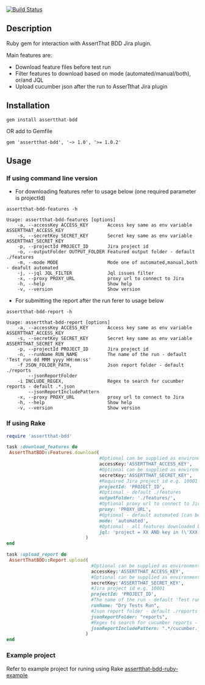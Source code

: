 [![Build Status](https://travis-ci.org/assertthat/assertthat-bdd-gem.svg?branch=master)](https://travis-ci.org/assertthat/assertthat-bdd-gem)

## Description

Ruby gem for interaction with AssertThat BDD Jira plugin.

Main features are:

- Download feature files before test run
- Filter features to download based on mode (automated/manual/both), or/and JQL
- Upload cucumber json after the run to AsserTthat Jira plugin

## Installation

```
gem install assertthat-bdd
```

OR add to Gemfile

```
gem 'assertthat-bdd', '~> 1.0', '>= 1.0.2'
```

## Usage

### If using command line version

- For downloading features refer to usage below (one required parameter is projectId) 

```
assertthat-bdd-features -h

Usage: assertthat-bdd-features [options]
    -a, --accessKey ACCESS_KEY       Access key same as env variable ASSERTTHAT_ACCESS_KEY
    -s, --secretKey SECRET_KEY       Secret key same as env variable ASSERTTHAT_SECRET_KEY
    -p, --projectId PROJECT_ID       Jira project id
    -o, --outputFolder OUTPUT_FOLDER Featured output folder - default ./features
    -m, --mode MODE                  Mode one of automated,manual,both - deafult automated
    -j, --jql JQL_FILTER             Jql issues filter
    -x, --proxy PROXY_URL            proxy url to connect to Jira
    -h, --help                       Show help
    -v, --version                    Show version
```

- For submitting the report after the run ferer to usage below

```
assertthat-bdd-report -h

Usage: assertthat-bdd-report [options]
    -a, --accessKey ACCESS_KEY       Access key same as env variable ASSERTTHAT_ACCESS_KEY
    -s, --secretKey SECRET_KEY       Secret key same as env variable ASSERTTHAT_SECRET_KEY
    -p, --projectId PROJECT_ID       Jira project id
    -n, --runName RUN_NAME           The name of the run - default 'Test run dd MMM yyyy HH:mm:ss'
    -f JSON_FOLDER_PATH,             Json report folder - default ./reports
        --jsonReportFolder
    -i INCLUDE_REGEX,                Regex to search for cucumber reports - default .*.json
        --jsonReportIncludePattern
    -x, --proxy PROXY_URL            proxy url to connect to Jira
    -h, --help                       Show help
    -v, --version                    Show version
```

### If using Rake

```ruby
require 'assertthat-bdd'

task :download_features do
 AssertThatBDD::Features.download(
                                  #Optional can be supplied as environment variable ASSERTTHAT_ACCESS_KEY
                                  accessKey:'ASSERTTHAT_ACCESS_KEY',
                                  #Optional can be supplied as environment variable ASSERTTHAT_SECRET_KEY
                                  secretKey:'ASSERTTHAT_SECRET_KEY', 
                                  #Required Jira project id e.g. 10001
                                  projectId: 'PROJECT_ID',
                                  #Optional - default ./features
                                  outputFolder: './features/',
                                  #Optional proxy url to connect to Jira
                                  proxy: 'PROXY_URL',
                                  #Optional - default automated (can be one of: manual/automated/both)
                                  mode: 'automated',
                                  #Optional - all features downloaded by default - should be a valid JQL
                                  jql: 'project = XX AND key in (\'XXX-1\')'
                             ) 
end

task :upload_report do
 AssertThatBDD::Report.upload(
                               #Optional can be supplied as environment variable ASSERTTHAT_ACCESS_KEY
                               accessKey:'ASSERTTHAT_ACCESS_KEY',
                               #Optional can be supplied as environment variable ASSERTTHAT_SECRET_KEY
                               secretKey:'ASSERTTHAT_SECRET_KEY', 
                               #Jira project id e.g. 10001
                               projectId: 'PROJECT_ID',
                               #The name of the run - default 'Test run dd MMM yyyy HH:mm:ss'
                               runName: "Dry Tests Run",
                               #Json report folder - default ./reports
                               jsonReportFolder: "reports",
                               #Regex to search for cucumber reports - default .*.json
                               jsonReportIncludePattern: ".*/cucumber.json"
                             ) 
end
```

### Example project 

Refer to example project for runing using Rake [assertthat-bdd-ruby-example](https://github.com/assertthat/assertthat-bdd-ruby-example)
